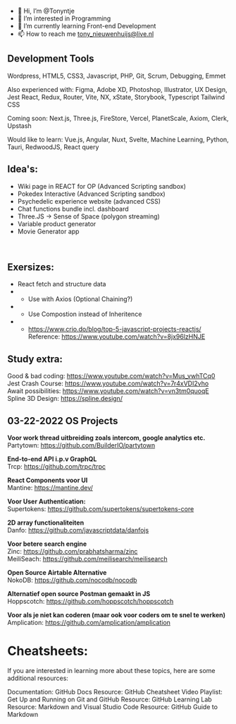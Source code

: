 - 👋 Hi, I’m @Tonyntje
- 👀 I’m interested in Programming
- 🌱 I’m currently learning Front-end Development
- 📫 How to reach me tony_nieuwenhuijs@live.nl

## Development Tools
Wordpress, HTML5, CSS3, Javascript, PHP, Git, Scrum, Debugging, Emmet

Also experienced with:
Figma, Adobe XD, Photoshop, Illustrator, UX Design, 
Jest
React, Redux, Router, Vite, NX, xState, Storybook, Typescript
Tailwind CSS

Coming soon:
Next.js, Three.js, FireStore, Vercel, PlanetScale, Axiom, Clerk, Upstash

Would like to learn:
Vue.js, Angular, Nuxt, Svelte, Machine Learning, Python, Tauri, RedwoodJS, React query

## Idea's:
- Wiki page in REACT for OP (Advanced Scripting sandbox)<br>
- Pokedex Interactive (Advanced Scripting sandbox)<br>
- Psychedelic experience website (advanced CSS)<br>
- Chat functions bundle incl. dashboard
- Three.JS -> Sense of Space (polygon streaming)
- Variable product generator
- Movie Generator app
<br>

## Exersizes:
- React fetch and structure data
- - Use with Axios (Optional Chaining?)
- - Use Compostion instead of Inheritence
- - https://www.crio.do/blog/top-5-javascript-projects-reactjs/
Reference: https://www.youtube.com/watch?v=8jx96lzHNJE

## Study extra:
Good & bad coding: https://www.youtube.com/watch?v=Mus_vwhTCq0<br>
Jest Crash Course: https://www.youtube.com/watch?v=7r4xVDI2vho<br>
Await possibilities: https://www.youtube.com/watch?v=vn3tm0quoqE<br>
Spline 3D Design: https://spline.design/
<br>
## 03-22-2022 OS Projects 
**Voor work thread uitbreiding zoals intercom, google analytics etc.**<br>
Partytown: https://github.com/BuilderIO/partytown<br>

**End-to-end API i.p.v GraphQL**<br>
Trcp: https://github.com/trpc/trpc<br>

**React Components voor UI**<br>
Mantine: https://mantine.dev/<br>

**Voor User Authentication:**<br>
Supertokens: https://github.com/supertokens/supertokens-core<br>

**2D array functionaliteiten**<br>
Danfo: https://github.com/javascriptdata/danfojs<br>

**Voor betere search engine**<br>
Zinc: https://github.com/prabhatsharma/zinc<br>
MeiliSeach: https://github.com/meilisearch/meilisearch<br>

**Open Source Airtable Alternative**<br>
NokoDB: https://github.com/nocodb/nocodb<br>

**Alternatief open source Postman gemaakt in JS**<br>
Hoppscotch: https://github.com/hoppscotch/hoppscotch<br>

**Voor als je niet kan coderen (maar ook voor coders om te snel te werken)**<br>
Amplication: https://github.com/amplication/amplication<br>

# Cheatsheets:
If you are interested in learning more about these topics, here are some additional resources:

Documentation: GitHub Docs
Resource: GitHub Cheatsheet
Video Playlist: Get Up and Running on Git and GitHub
Resource: GitHub Learning Lab
Resource: Markdown and Visual Studio Code
Resource: GitHub Guide to Markdown
